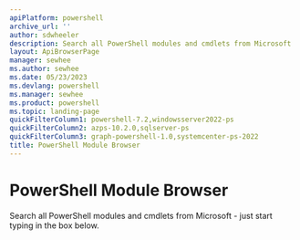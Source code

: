 ```yaml
---
apiPlatform: powershell
archive_url: ''
author: sdwheeler
description: Search all PowerShell modules and cmdlets from Microsoft
layout: ApiBrowserPage
manager: sewhee
ms.author: sewhee
ms.date: 05/23/2023
ms.devlang: powershell
ms.manager: sewhee
ms.product: powershell
ms.topic: landing-page
quickFilterColumn1: powershell-7.2,windowsserver2022-ps
quickFilterColumn2: azps-10.2.0,sqlserver-ps
quickFilterColumn3: graph-powershell-1.0,systemcenter-ps-2022
title: PowerShell Module Browser
---
```


# PowerShell Module Browser

Search all PowerShell modules and cmdlets from Microsoft - just start typing in the box below.
